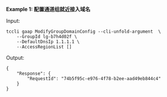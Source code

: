 **Example 1: 配置通道组就近接入域名**



Input: 

```
tccli gaap ModifyGroupDomainConfig --cli-unfold-argument  \
    --GroupId lg-b7h4d02f \
    --DefaultDnsIp 1.1.1.1 \
    --AccessRegionList []
```

Output: 
```
{
    "Response": {
        "RequestId": "74b5f95c-e976-4f78-b2ee-aad49eb844c4"
    }
}
```

